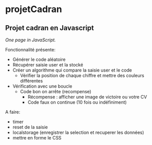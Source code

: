 # projetCadran
## Projet cadran en Javascript

*One page in JavaScript.*

Fonctionnalité présente: 
- Générer le code aléatoire
- Récupérer saisie user et la stocké
- Créer un algorithme qui compare la saisie user et le code
  - Vérifier la position de chaque chiffre et mettre des couleurs différentes
- Vérification avec une boucle 
  - Code bon on arrête (recompense)
    - Récompense : afficher une image de victoire ou votre CV
    - Code faux on continue (10 fois ou indéfiniment)

A faire:
- timer
- reset de la saisie
- localstorage (enregistrer la selection et recuperer les données)
- mettre en forme le CSS
